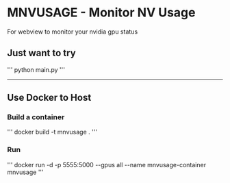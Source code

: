 # MNVUSAGE - Monitor NV Usage
For webview to monitor your nvidia gpu status

## Just want to try
'''
python main.py
'''

-----

## Use Docker to Host
### Build a container
'''
docker build -t mnvusage .
'''

### Run
'''
docker run -d -p 5555:5000 --gpus all --name mnvusage-container mnvusage
'''
